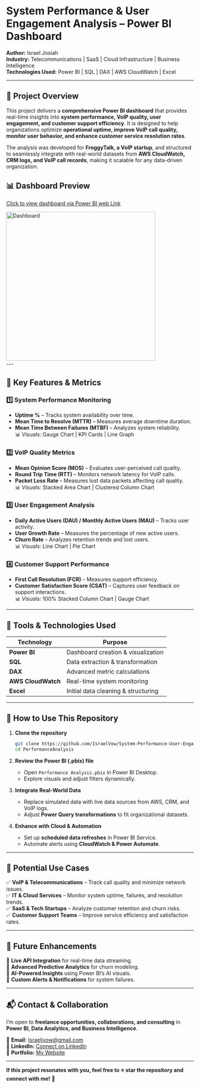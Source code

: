 # **System Performance & User Engagement Analysis – Power BI Dashboard**  

**Author:** Israel Josiah  
**Industry:** Telecommunications | SaaS | Cloud Infrastructure | Business Intelligence  
**Technologies Used:** Power BI | SQL | DAX | AWS CloudWatch | Excel  

---

## **📌 Project Overview**  
This project delivers a **comprehensive Power BI dashboard** that provides real-time insights into **system performance, VoIP quality, user engagement, and customer support efficiency**. It is designed to help organizations optimize **operational uptime, improve VoIP call quality, monitor user behavior, and enhance customer service resolution rates**.  

The analysis was developed for **FroggyTalk, a VoIP startup**, and structured to seamlessly integrate with real-world datasets from **AWS CloudWatch, CRM logs, and VoIP call records**, making it scalable for any data-driven organization.  

## **📊 Dashboard Preview**  
[Click to view dashboard via Power BI web Link](https://app.powerbi.com/view?r=eyJrIjoiNDA0YmU1MmQtMWQ0NC00MjRmLThkZTktOTAyOGMxMWY2ZTlhIiwidCI6IjY3NmQ5MDg1LTQzMjMtNDc2NS1iZTVjLWNjMDdlMTEyMTA5MiJ9) 

<div style="display: flex; flex-direction: row;">
  <img src="Media Files/Dashboard.mp4" alt="Dashboard" width="400" style="margin-right: 20px;">
</div>
---

## **🎯 Key Features & Metrics**  

### **1️⃣ System Performance Monitoring**  
- **Uptime %** – Tracks system availability over time.  
- **Mean Time to Resolve (MTTR)** – Measures average downtime duration.  
- **Mean Time Between Failures (MTBF)** – Analyzes system reliability.  
📊 *Visuals:* Gauge Chart | KPI Cards | Line Graph  

### **2️⃣ VoIP Quality Metrics**  
- **Mean Opinion Score (MOS)** – Evaluates user-perceived call quality.  
- **Round Trip Time (RTT)** – Monitors network latency for VoIP calls.  
- **Packet Loss Rate** – Measures lost data packets affecting call quality.  
📊 *Visuals:* Stacked Area Chart | Clustered Column Chart  

### **3️⃣ User Engagement Analysis**  
- **Daily Active Users (DAU) / Monthly Active Users (MAU)** – Tracks user activity.  
- **User Growth Rate** – Measures the percentage of new active users.  
- **Churn Rate** – Analyzes retention trends and lost users.  
📊 *Visuals:* Line Chart | Pie Chart  

### **4️⃣ Customer Support Performance**  
- **First Call Resolution (FCR)** – Measures support efficiency.  
- **Customer Satisfaction Score (CSAT)** – Captures user feedback on support interactions.  
📊 *Visuals:* 100% Stacked Column Chart | Gauge Chart  

---

## **🔧 Tools & Technologies Used**  
| **Technology** | **Purpose** |  
|--------------|-------------|  
| **Power BI** | Dashboard creation & visualization |  
| **SQL** | Data extraction & transformation |  
| **DAX** | Advanced metric calculations |  
| **AWS CloudWatch** | Real-time system monitoring |  
| **Excel** | Initial data cleaning & structuring |  

---

## **🔗 How to Use This Repository**  
1. **Clone the repository**  
   ```bash
   git clone https://github.com/IsraelVow/System-Performance-User-Engagement-Analysis.git
   cd PerformanceAnalysis
   ```
2. **Review the Power BI (.pbix) file**  
   - Open `Performance Analysis.pbix` in Power BI Desktop.  
   - Explore visuals and adjust filters dynamically.  

3. **Integrate Real-World Data**  
   - Replace simulated data with live data sources from AWS, CRM, and VoIP logs.  
   - Adjust **Power Query transformations** to fit organizational datasets.  

4. **Enhance with Cloud & Automation**  
   - Set up **scheduled data refreshes** in Power BI Service.  
   - Automate alerts using **CloudWatch & Power Automate**.  

---

## **🚀 Potential Use Cases**  
✅ **VoIP & Telecommunications** – Track call quality and minimize network issues.  
✅ **IT & Cloud Services** – Monitor system uptime, failures, and resolution trends.  
✅ **SaaS & Tech Startups** – Analyze customer retention and churn risks.  
✅ **Customer Support Teams** – Improve service efficiency and satisfaction rates.  

---

## **📌 Future Enhancements**  
🔹 **Live API Integration** for real-time data streaming.  
🔹 **Advanced Predictive Analytics** for churn modeling.  
🔹 **AI-Powered Insights** using Power BI’s AI visuals.  
🔹 **Custom Alerts & Notifications** for system failures.  

---

## **📬 Contact & Collaboration**  
I’m open to **freelance opportunities, collaborations, and consulting** in **Power BI, Data Analytics, and Business Intelligence**.  

📧 **Email:** Israeljvow@gmail.com  
🔗 **LinkedIn:** [Connect on LinkedIn](https://www.linkedin.com/in/israeljosiah/)  
📂 **Portfolio:** [My Website](https://www.datascienceportfol.io/IsraelJosiah)  

---

**If this project resonates with you, feel free to ⭐ star the repository and connect with me!** 🚀